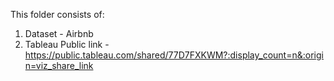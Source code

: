 This folder consists of:
1. Dataset - Airbnb
2. Tableau Public link - https://public.tableau.com/shared/77D7FXKWM?:display_count=n&:origin=viz_share_link
